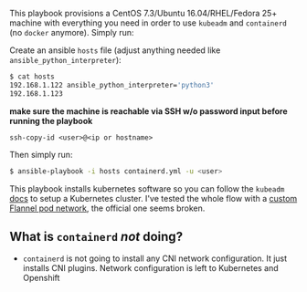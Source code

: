 This playbook provisions a CentOS 7.3/Ubuntu 16.04/RHEL/Fedora 25+ machine with everything you need in order to
use `kubeadm` and `containerd` (no `docker` anymore). Simply run:

Create an ansible `hosts` file (adjust anything needed like `ansible_python_interpreter`):
```sh
$ cat hosts
192.168.1.122 ansible_python_interpreter='python3'
192.168.1.123
```

**make sure the machine is reachable via SSH w/o password input before running the playbook**

```
ssh-copy-id <user>@<ip or hostname>
```

Then simply run:

```sh
$ ansible-playbook -i hosts containerd.yml -u <user>
```

This playbook installs kubernetes software so you can follow the `kubeadm` [docs](https://kubernetes.io/docs/getting-started-guides/kubeadm/) to setup a Kubernetes cluster. I've tested the whole flow with a [custom Flannel pod network](https://gist.githubusercontent.com/sameo/cf92f65ae54a87807ed294f3de658bcf/raw/95d9a66a2268b779dbb25988541136d1ed2fbfe2/flannel.yaml), the official one seems broken.

What is `containerd` _not_ doing?
-

- `containerd` is not going to install any CNI network configuration. It just installs CNI plugins. Network configuration is left to Kubernetes and Openshift
